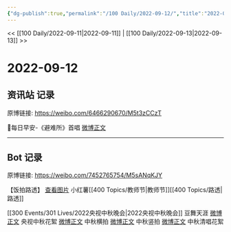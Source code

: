 ```yaml
---
{"dg-publish":true,"permalink":"/100 Daily/2022-09-12/","title":"2022-09-12","created":"2022-12-07T16:52:28.000+08:00","updated":"2023-04-11T14:46:33.000+08:00"}
---
```



<< [[100 Daily/2022-09-11\|2022-09-11]] | [[100 Daily/2022-09-13\|2022-09-13]] >>

# 2022-09-12

## 资讯站 记录

原博链接: https://weibo.com/6466290670/M5t3zCCzT

🌟每日早安-《避难所》首唱 [微博正文](https://weibo.com/detail/4812790889976270)

---
## Bot 记录

原博链接: https://weibo.com/7452765754/M5sANqKJY

【饭拍路透】
[查看图片](https://wx4.sinaimg.cn/large/0088n2Pggy1h648a7ii38j30k00zkwhj.jpg) 小红薯[[400 Topics/教师节\|教师节]][[400 Topics/路透\|路透]]

[[300 Events/301 Lives/2022央视中秋晚会\|2022央视中秋晚会]]
豆舞天涯
[微博正文](https://weibo.com/detail/4812865460765164) 央视中秋花絮
[微博正文](https://weibo.com/detail/4812289281106226) 中秋横拍
[微博正文](https://weibo.com/detail/4812268409195083) 中秋竖拍
[微博正文](https://weibo.com/detail/4812423024086022) 中秋清唱花絮
